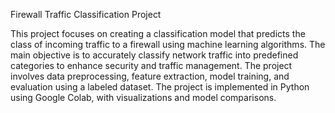 Firewall Traffic Classification Project

This project focuses on creating a classification model that predicts the class of incoming traffic to a firewall using machine learning algorithms. The main objective is to accurately classify network traffic into predefined categories to enhance security and traffic management. The project involves data preprocessing, feature extraction, model training, and evaluation using a labeled dataset. The project is implemented in Python using Google Colab, with visualizations and model comparisons.
